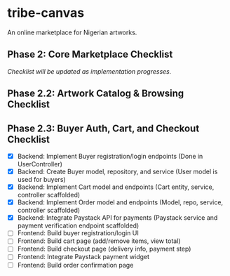 # tribe-canvas

An online marketplace for Nigerian artworks.

## Phase 2: Core Marketplace Checklist

_Checklist will be updated as implementation progresses._

## Phase 2.2: Artwork Catalog & Browsing Checklist

## Phase 2.3: Buyer Auth, Cart, and Checkout Checklist

-   [x] Backend: Implement Buyer registration/login endpoints (Done in UserController)
-   [x] Backend: Create Buyer model, repository, and service (User model is used for buyers)
-   [x] Backend: Implement Cart model and endpoints (Cart entity, service, controller scaffolded)
-   [x] Backend: Implement Order model and endpoints (Model, repo, service, controller scaffolded)
-   [x] Backend: Integrate Paystack API for payments (Paystack service and payment verification endpoint scaffolded)
-   [ ] Frontend: Build buyer registration/login UI
-   [ ] Frontend: Build cart page (add/remove items, view total)
-   [ ] Frontend: Build checkout page (delivery info, payment step)
-   [ ] Frontend: Integrate Paystack payment widget
-   [ ] Frontend: Build order confirmation page

